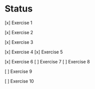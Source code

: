 # Status

[x] Exercise 1

[x] Exercise 2

[x] Exercise 3

[x] Exercise 4
[x] Exercise 5

[x] Exercise 6
[ ] Exercise 7
[ ] Exercise 8

[ ] Exercise 9

[ ] Exercise 10